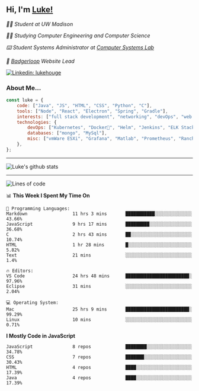 <h2> Hi, I'm <a href="https://www.lukehouge.com">Luke!</a></h2>

<p><em>👨‍🎓 Student at UW Madison</em></p>
<p><em>🧑‍💻 Studying Computer Engineering and Computer Science</em></p>
<p><em>⌨️ Student Systems Administrator at <a href="https://csl.cs.wisc.edu/">Computer Systems Lab</a></em></p>
<p><em>🚆  <a href="https://badgerloop.com">Badgerloop</a> Website Lead</em></p>


[![Linkedin: lukehouge](https://img.shields.io/badge/-lukehouge-blue?style=flat-square&logo=Linkedin&logoColor=white&link=https://www.linkedin.com/in/lukehouge/)](https://www.linkedin.com/in/lukehouge/)

### About Me...  

```javascript
const luke = {
    code: ["Java", "JS", "HTML", "CSS", "Python", "C"],
    tools: ["Node", "React", "Electron", "Spring", "Gradle"],
    interests: ["full stack development", "networking", "devOps", "web dev", "photography"],
    technologies: {
        devOps: ["Kubernetes", "Docker🐳", "Helm", "Jenkins", "ELK Stack"],
        databases: ["mongo", "MySql"],
        misc: ["vmWare ESXi", "Grafana", "Matlab", "Prometheus", "Rancher", "Cisco"]
    },
};
```
---

![Luke's github stats](https://github-readme-stats.vercel.app/api?username=lukehouge&show_icons=true&theme=dracula)

---

<!--START_SECTION:waka-->
![Lines of code](https://img.shields.io/badge/From%20Hello%20World%20I%27ve%20Written-375531%20lines%20of%20code-blue)

📊 **This Week I Spent My Time On** 

```text
💬 Programming Languages: 
Markdown                 11 hrs 3 mins       ███████████░░░░░░░░░░░░░░   43.66% 
JavaScript               9 hrs 17 mins       █████████░░░░░░░░░░░░░░░░   36.68% 
C                        2 hrs 43 mins       ██░░░░░░░░░░░░░░░░░░░░░░░   10.74% 
HTML                     1 hr 28 mins        █░░░░░░░░░░░░░░░░░░░░░░░░   5.82% 
Text                     21 mins             ░░░░░░░░░░░░░░░░░░░░░░░░░   1.4%

🔥 Editors: 
VS Code                  24 hrs 48 mins      ████████████████████████░   97.96% 
Eclipse                  31 mins             ░░░░░░░░░░░░░░░░░░░░░░░░░   2.04%

💻 Operating System: 
Mac                      25 hrs 9 mins       ████████████████████████░   99.29% 
Linux                    10 mins             ░░░░░░░░░░░░░░░░░░░░░░░░░   0.71%

```

**I Mostly Code in JavaScript** 

```text
JavaScript               8 repos             ████████░░░░░░░░░░░░░░░░░   34.78% 
CSS                      7 repos             ███████░░░░░░░░░░░░░░░░░░   30.43% 
HTML                     4 repos             ████░░░░░░░░░░░░░░░░░░░░░   17.39% 
Java                     4 repos             ████░░░░░░░░░░░░░░░░░░░░░   17.39%

```



<!--END_SECTION:waka-->

